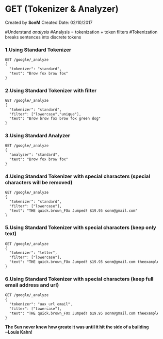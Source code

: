 # GET (Tokenizer & Analyzer)

Created by **SonM** 
Created Date: 02/10/2017

#Understand _analysis_
#Analysis = tokenization + token filters
#Tokenization breaks sentences into discrete tokens

### 1.Using Standard Tokenizer
```rest
GET /google/_analyze
{
  "tokenizer": "standard",
  "text": "Brow fox brow fox"
}
```

### 2.Using Standard Tokenizer with filter
```rest
GET /google/_analyze
{
  "tokenizer": "standard",
  "filter": ["lowercase","unique"], 
  "text": "Brow brow fox brow fox green dog"
}
```

### 3.Using Standard Analyzer
```rest
GET /google/_analyze
{
  "analyzer": "standard",
  "text": "Brow fox brow fox"
}
```

### 4.Using Standard Tokenizer with special characters (special characters will be removed)
```rest
GET /google/_analyze
{
  "tokenizer": "standard",
  "filter": ["lowercase"], 
  "text": "THE quick.brown_FOx Jumped! $19.95 sonm@gmail.com"
}
```

### 5.Using Standard Tokenizer with special characters (keep only text)
```rest
GET /google/_analyze
{
  "tokenizer": "letter",
  "filter": ["lowercase"], 
  "text": "THE quick.brown_FOx Jumped! $19.95 sonm@gmail.com theexample.com"
}
```

### 6.Using Standard Tokenizer with special characters (keep full email address and url)
```rest
GET /google/_analyze
{
  "tokenizer": "uax_url_email",
  "filter": ["lowercase"], 
  "text": "THE quick.brown_FOx Jumped! $19.95 sonm@gmail.com theexample.com"
}
```


**The Sun never knew how greate it was until it hit the side of a building**
**~Louis Kahn!**
